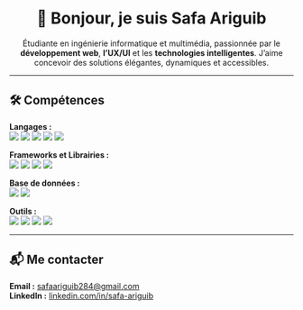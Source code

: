 <h1 align="center">👋 Bonjour, je suis Safa Ariguib</h1>

<p align="center">
  Étudiante en ingénierie informatique et multimédia, passionnée par le <strong>développement web</strong>, <strong>l’UX/UI</strong> et les <strong>technologies intelligentes</strong>. J’aime concevoir des solutions élégantes, dynamiques et accessibles.
</p>

---

<h2>🛠️ Compétences</h2>

<p>
  <strong>Langages :</strong><br>
  <img src="https://img.shields.io/badge/HTML5-E34F26?style=for-the-badge&logo=html5&logoColor=white"/>
  <img src="https://img.shields.io/badge/CSS3-1572B6?style=for-the-badge&logo=css3&logoColor=white"/>
  <img src="https://img.shields.io/badge/JavaScript-F7DF1E?style=for-the-badge&logo=javascript&logoColor=black"/>
  <img src="https://img.shields.io/badge/TypeScript-3178C6?style=for-the-badge&logo=typescript&logoColor=white"/>
  <img src="https://img.shields.io/badge/C%23-239120?style=for-the-badge&logo=c-sharp&logoColor=white"/>
</p>

<p>
  <strong>Frameworks et Librairies :</strong><br>
  <img src="https://img.shields.io/badge/Angular-DD0031?style=for-the-badge&logo=angular&logoColor=white"/>
  <img src="https://img.shields.io/badge/Node.js-339933?style=for-the-badge&logo=node-dot-js&logoColor=white"/>
  <img src="https://img.shields.io/badge/Express.js-000000?style=for-the-badge&logo=express&logoColor=white"/>
  <img src="https://img.shields.io/badge/Unity-000000?style=for-the-badge&logo=unity&logoColor=white"/>
</p>

<p>
  <strong>Base de données :</strong><br>
  <img src="https://img.shields.io/badge/MongoDB-47A248?style=for-the-badge&logo=mongodb&logoColor=white"/>
  <img src="https://img.shields.io/badge/MySQL-4479A1?style=for-the-badge&logo=mysql&logoColor=white"/>
</p>

<p>
  <strong>Outils :</strong><br>
  <img src="https://img.shields.io/badge/Git-F05032?style=for-the-badge&logo=git&logoColor=white"/>
  <img src="https://img.shields.io/badge/GitHub-181717?style=for-the-badge&logo=github&logoColor=white"/>
  <img src="https://img.shields.io/badge/Figma-F24E1E?style=for-the-badge&logo=figma&logoColor=white"/>
  <img src="https://img.shields.io/badge/Visual%20Studio%20Code-007ACC?style=for-the-badge&logo=visual-studio-code&logoColor=white"/>
</p>

---

<h2>📬 Me contacter</h2>

<p>
  <strong>Email :</strong> <a href="mailto:safaariguib284@gmail.com">safaariguib284@gmail.com</a><br>
  <strong>LinkedIn :</strong> <a href="https://www.linkedin.com/in/safa-ariguib" target="_blank">linkedin.com/in/safa-ariguib</a>
</p>
